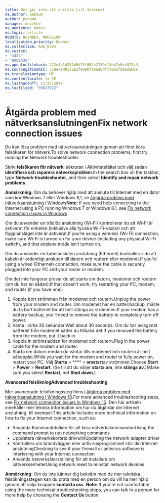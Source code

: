 ```yaml
---
title: Det går inte att ansluta till Internet
ms.author: pebaum
author: pebaum
manager: mnirkhe
ms.audience: Admin
ms.topic: article
ROBOTS: NOINDEX, NOFOLLOW
localization_priority: Normal
ms.collection: Adm_O365
ms.custom:
- "3434"
- "9001438"
ms.openlocfilehash: 222e4b1d282d9d75f08fa2739c13eb7a0ec072c9
ms.sourcegitcommit: 358e7ed05c262f909bfa9ed0df730e1fd89266b8
ms.translationtype: MT
ms.contentlocale: sv-SE
ms.lasthandoff: 11/27/2019
ms.locfileid: "39627972"
---
```

# <a name="fix-network-connection-issues"></a><span data-ttu-id="233b9-102">Åtgärda problem med nätverksanslutningen</span><span class="sxs-lookup"><span data-stu-id="233b9-102">Fix network connection issues</span></span>

<span data-ttu-id="233b9-103">Du kan lösa problem med nätverksanslutningen genom att först köra felsökaren för nätverk.</span><span class="sxs-lookup"><span data-stu-id="233b9-103">To solve network connection problems, first try running the Network troubleshooter.</span></span> 

<span data-ttu-id="233b9-104">Skriv **felsökaren för nätverk**i sökrutan i Aktivitetsfältet och välj sedan **identifiera och reparera nätverksproblem**.</span><span class="sxs-lookup"><span data-stu-id="233b9-104">In the search box on the taskbar, type **Network troubleshooter**, and then select **Identify and repair network problems**.</span></span>

<span data-ttu-id="233b9-105">**Anmärkning:** Om du behöver hjälp med att ansluta till Internet med en dator som kör Windows 7 eller Windows 8,1, se [åtgärda problem med nätverksanslutning i Windows](https://support.microsoft.com/help/15287)</span><span class="sxs-lookup"><span data-stu-id="233b9-105">**Note:** If you need help connecting to the Internet using a PC running Windows 7 or Windows 8.1, see [Fix network connection issues in Windows](https://support.microsoft.com/help/15287)</span></span> 

<span data-ttu-id="233b9-106">Om du använder en trådlös anslutning (Wi-Fi) kontrollerar du att Wi-Fi är aktiverat för enheten (inklusive alla fysiska Wi-Fi-växlar) och att flygplansläget inte är aktiverat.</span><span class="sxs-lookup"><span data-stu-id="233b9-106">If you’re using a wireless (Wi-Fi) connection, make sure Wi-Fi is turned on for your device (including any physical Wi-Fi switch), and that airplane mode isn’t turned on.</span></span>

<span data-ttu-id="233b9-107">Om du använder en kabelansluten anslutning (Ethernet) kontrollerar du att kabeln är ordentligt ansluten till datorn och routern eller modemet.</span><span class="sxs-lookup"><span data-stu-id="233b9-107">If you’re using a wired (Ethernet) connection, make sure the cable is securely plugged into your PC and your router or modem.</span></span>

<span data-ttu-id="233b9-108">Om det inte fungerar provar du att starta om datorn, modemet och routern (om du har en sådan):</span><span class="sxs-lookup"><span data-stu-id="233b9-108">If that doesn't work, try restarting your PC, modem, and router (if you have one):</span></span>

1. <span data-ttu-id="233b9-109">Koppla bort strömmen från modemet och routern.</span><span class="sxs-lookup"><span data-stu-id="233b9-109">Unplug the power from your modem and router.</span></span> <span data-ttu-id="233b9-110">Om modemet har en batteribackup, måste du ta bort batteriet för att helt stänga av strömmen.</span><span class="sxs-lookup"><span data-stu-id="233b9-110">If your modem has a battery backup, you’ll need to remove the battery to completely turn off power.</span></span>
2. <span data-ttu-id="233b9-111">Vänta i cirka 30 sekunder.</span><span class="sxs-lookup"><span data-stu-id="233b9-111">Wait about 30 seconds.</span></span> <span data-ttu-id="233b9-112">Om du har avlägsnat batteriet från modemet sätter du tillbaka det.</span><span class="sxs-lookup"><span data-stu-id="233b9-112">If you removed the battery from the modem, put it back in.</span></span>
3. <span data-ttu-id="233b9-113">Koppla in strömsladden för modemet och routern.</span><span class="sxs-lookup"><span data-stu-id="233b9-113">Plug in the power cable for the modem and router.</span></span>
4. <span data-ttu-id="233b9-114">Starta om datorn medan du väntar tills modemet och routern är helt påkopplat.</span><span class="sxs-lookup"><span data-stu-id="233b9-114">While you wait for the modem and router to fully power on, restart your PC.</span></span> <span data-ttu-id="233b9-115">Välj **Starta** > \*\*\*\* > **omstart**av strömmen.</span><span class="sxs-lookup"><span data-stu-id="233b9-115">Choose **Start** > **Power** > **Restart**.</span></span> <span data-ttu-id="233b9-116">(Se till att du väljer **starta om**, inte **stänga av**.)</span><span class="sxs-lookup"><span data-stu-id="233b9-116">(Make sure you select **Restart**, not **Shut down**.)</span></span>

<span data-ttu-id="233b9-117">**Avancerad felsökning**</span><span class="sxs-lookup"><span data-stu-id="233b9-117">**Advanced troubleshooting**</span></span>

<span data-ttu-id="233b9-118">Mer avancerade felsökningssteg finns [i åtgärda problem med nätverksanslutning i Windows 10](https://support.microsoft.com/help/10741?ocid=SMC10741%2F).</span><span class="sxs-lookup"><span data-stu-id="233b9-118">For more advanced troubleshooting steps, see [Fix network connection issues in Windows 10](https://support.microsoft.com/help/10741?ocid=SMC10741%2F).</span></span> <span data-ttu-id="233b9-119">Den här artikeln innehåller mer teknisk information om hur du åtgärdar din Internet anslutning, till exempel:</span><span class="sxs-lookup"><span data-stu-id="233b9-119">This article includes more technical information on how to fix your Internet connection, such as:</span></span>

- <span data-ttu-id="233b9-120">Använda Kommandotolken för att köra nätverkskommandon</span><span class="sxs-lookup"><span data-stu-id="233b9-120">Using the command prompt to run networking commands</span></span>
- <span data-ttu-id="233b9-121">Uppdatera nätverkskortets drivrutin</span><span class="sxs-lookup"><span data-stu-id="233b9-121">Updating the network adapter driver</span></span>
- <span data-ttu-id="233b9-122">Kontrollera om brandväggen eller antivirusprogrammet stör din Internet anslutning</span><span class="sxs-lookup"><span data-stu-id="233b9-122">Checking to see if your firewall or antivirus software is interfering with your Internet connection</span></span>
- <span data-ttu-id="233b9-123">Använda nätverksåterställning för att installera om nätverksenheter</span><span class="sxs-lookup"><span data-stu-id="233b9-123">Using network reset to reinstall network devices</span></span>

<span data-ttu-id="233b9-124">**Anmärkning:** Om du inte känner dig bekväm med de mer tekniska felsökningsstegen kan du prata med en person om du vill ha mer hjälp genom att välja knappen **kontakta oss** .</span><span class="sxs-lookup"><span data-stu-id="233b9-124">**Note:** If you're not comfortable using the more technical troubleshooting steps, you can talk to a person for more help by choosing the **Contact Us** button.</span></span>